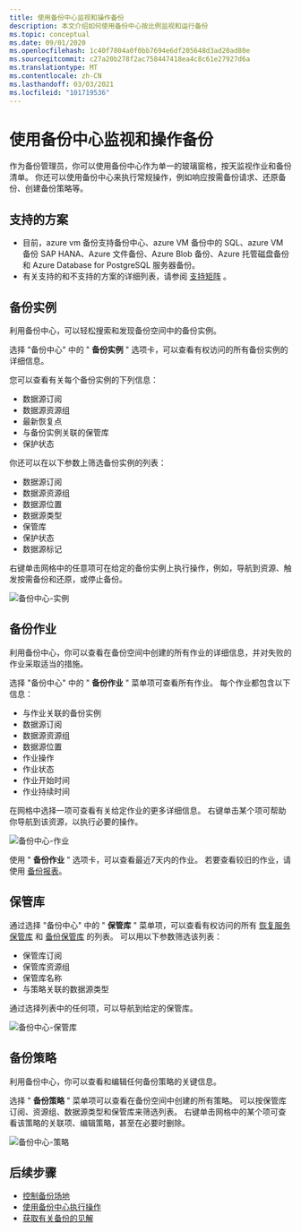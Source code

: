 ```yaml
---
title: 使用备份中心监视和操作备份
description: 本文介绍如何使用备份中心按比例监视和运行备份
ms.topic: conceptual
ms.date: 09/01/2020
ms.openlocfilehash: 1c40f7804a0f0bb7694e6df205648d3ad20ad80e
ms.sourcegitcommit: c27a20b278f2ac758447418ea4c8c61e27927d6a
ms.translationtype: MT
ms.contentlocale: zh-CN
ms.lasthandoff: 03/03/2021
ms.locfileid: "101719536"
---
```

# <a name="monitor-and-operate-backups-using-backup-center"></a>使用备份中心监视和操作备份

作为备份管理员，你可以使用备份中心作为单一的玻璃窗格，按天监视作业和备份清单。 你还可以使用备份中心来执行常规操作，例如响应按需备份请求、还原备份、创建备份策略等。

## <a name="supported-scenarios"></a>支持的方案

* 目前，azure vm 备份支持备份中心、azure VM 备份中的 SQL、azure VM 备份 SAP HANA、Azure 文件备份、Azure Blob 备份、Azure 托管磁盘备份和 Azure Database for PostgreSQL 服务器备份。
* 有关支持的和不支持的方案的详细列表，请参阅 [支持矩阵](backup-center-support-matrix.md) 。

## <a name="backup-instances"></a>备份实例

利用备份中心，可以轻松搜索和发现备份空间中的备份实例。

选择 "备份中心" 中的 " **备份实例** " 选项卡，可以查看有权访问的所有备份实例的详细信息。

 您可以查看有关每个备份实例的下列信息：

* 数据源订阅
* 数据源资源组
* 最新恢复点
* 与备份实例关联的保管库
* 保护状态

 你还可以在以下参数上筛选备份实例的列表：

* 数据源订阅
* 数据源资源组
* 数据源位置
* 数据源类型
* 保管库
* 保护状态
* 数据源标记

右键单击网格中的任意项可在给定的备份实例上执行操作，例如，导航到资源、触发按需备份和还原，或停止备份。

![备份中心-实例](./media/backup-center-monitor-operate/backup-center-instances.png)

## <a name="backup-jobs"></a>备份作业

利用备份中心，你可以查看在备份空间中创建的所有作业的详细信息，并对失败的作业采取适当的措施。

选择 "备份中心" 中的 " **备份作业** " 菜单项可查看所有作业。 每个作业都包含以下信息：

* 与作业关联的备份实例
* 数据源订阅
* 数据源资源组
* 数据源位置
* 作业操作
* 作业状态
* 作业开始时间
* 作业持续时间

在网格中选择一项可查看有关给定作业的更多详细信息。 右键单击某个项可帮助你导航到该资源，以执行必要的操作。

![备份中心-作业](./media/backup-center-monitor-operate/backup-center-jobs.png)

使用 " **备份作业** " 选项卡，可以查看最近7天内的作业。 若要查看较旧的作业，请使用 [备份报表](backup-center-obtain-insights.md)。

## <a name="vaults"></a>保管库

通过选择 "备份中心" 中的 " **保管库** " 菜单项，可以查看有权访问的所有 [恢复服务保管库](backup-azure-recovery-services-vault-overview.md) 和 [备份保管库](backup-vault-overview.md) 的列表。 可以用以下参数筛选该列表：

* 保管库订阅
* 保管库资源组
* 保管库名称
* 与策略关联的数据源类型

通过选择列表中的任何项，可以导航到给定的保管库。

![备份中心-保管库](./media/backup-center-monitor-operate/backup-center-vaults.png)

## <a name="backup-policies"></a>备份策略

利用备份中心，你可以查看和编辑任何备份策略的关键信息。

选择 " **备份策略** " 菜单项可以查看在备份空间中创建的所有策略。 可以按保管库订阅、资源组、数据源类型和保管库来筛选列表。 右键单击网格中的某个项可查看该策略的关联项、编辑策略，甚至在必要时删除。

![备份中心-策略](./media/backup-center-monitor-operate/backup-center-policies.png)

## <a name="next-steps"></a>后续步骤

* [控制备份场地](backup-center-govern-environment.md)
* [使用备份中心执行操作](backup-center-actions.md)
* [获取有关备份的见解](backup-center-obtain-insights.md)

